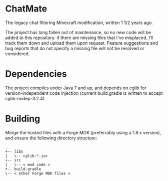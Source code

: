 # ChatMate
The legacy chat filtering Minecraft modification, written 1 1/2 years ago.

The project has long fallen out of maintenance, so no new code will be added to this repository. if there are missing files that I've misplaced, I'll track them down and upload them upon request. Feature suggestions and bug reports that do not specify a missing file will not be resolved or considered.

# Dependencies
The project compiles under Java 7 and up, and depends on [cglib](https://github.com/cglib/cglib) for version-independent code injection (current build.gradle is written to accept cglib-nodep-3.2.4).

# Building
Merge the hosted files with a Forge MDK (preferrably using a 1.8.x version), and ensure the following directory structure:
```
.
+-- libs
|   \-- cglib-*.jar
+-- src
|   \-- < mod code >
+-- build.gradle
\-- < other Forge MDK files >
```
